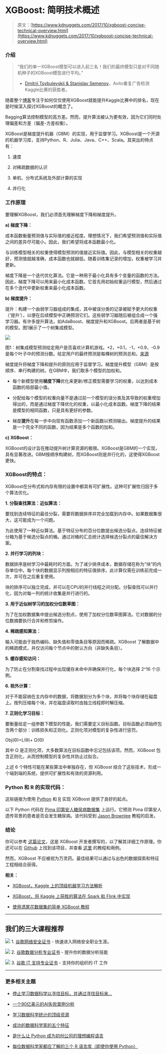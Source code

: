 # XGBoost: 简明技术概述

> 原文：[https://www.kdnuggets.com/2017/10/xgboost-concise-technical-overview.html](https://www.kdnuggets.com/2017/10/xgboost-concise-technical-overview.html)

### 介绍

> “我们的单一XGBoost模型可以进入前三名！我们的最终模型只是对不同随机种子的XGBoost模型进行平均。”
> 
> - [Dmitrii Tsybulevskii & Stanislav Semenov](https://blog.kaggle.com/2016/08/24/avito-duplicate-ads-detection-winners-interview-1st-place-team-devil-team-stanislav-dmitrii/)，Avito重复广告检测Kaggle比赛的获胜者。

随着整个[博客](https://blog.kaggle.com/tag/xgboost/)专注于如何仅仅使用XGBoost就能提升Kaggle比赛中的排名，现在是时候深入探讨XGBoost的概念了。

Bagging算法控制模型的高方差。然而，提升算法被认为更有效，因为它们同时处理偏差和方差（偏差-方差权衡）。

XGBoost是梯度提升机器（GBM）的实现，用于监督学习。XGBoost是一个开源的机器学习库，支持Python、R、Julia、Java、C++、Scala。其突出的特点有：

1.  速度

1.  对稀疏数据的认识

1.  单机、分布式系统及外部计算的实现

1.  并行化

### 工作原理

要理解XGBoost，我们必须首先理解梯度下降和梯度提升。

**a) 梯度下降：**

成本函数衡量预测值与实际值的接近程度。理想情况下，我们希望预测值和实际值之间的差异尽可能小。因此，我们希望将成本函数最小化。

与训练模型相关的权重使得模型预测的值接近实际值。因此，与模型相关的权重越好，预测值就越准确，成本函数也就越低。随着训练集记录的增加，权重被学习并更新。

梯度下降是一个迭代优化算法。它是一种用于最小化具有多个变量的函数的方法。因此，梯度下降可以用来最小化成本函数。它首先用初始权重运行模型，然后通过在多个迭代中更新权重来最小化成本函数。

**b) 梯度提升：**

提升：构建一个由弱学习器组成的集成，其中被误分类的记录被赋予更大的权重（‘提升’），以便在后续模型中正确预测它们。这些弱学习器随后被组合成一个强学习器。有许多提升算法，如AdaBoost、梯度提升和XGBoost。后两者是基于树的模型。图1展示了一个树集成模型。

![](../Images/35b6f55e2b5953ff94ee568f744b4efb.png)

图1：树集成模型预测给定用户是否喜欢计算机游戏。+2，+0.1，-1，+0.9，-0.9是每个叶子中的预测分数。给定用户的最终预测是每棵树的预测总和。[来源](http://xgboost.readthedocs.io/en/latest/model.html)

梯度提升将梯度下降和提升的原则应用于监督学习。梯度提升模型（GBM）是按顺序、串行构建的树。在GBM中，我们取多个模型的加权和。

+   每个新模型使用**梯度下降**优化来更新/修正模型需要学习的权重，以达到成本函数的局部最小值。

+   分配给每个模型的权重向量不是通过前一个模型的误分类及其导致的权重增加得出的，而是通过梯度下降优化的权重，以最小化成本函数。梯度下降的结果是模型的相同函数，只是具有更好的参数。

+   梯度**提升**在每一步中向现有函数添加一个新函数以预测输出。梯度提升的结果是一个完全不同的函数，因为结果是多个函数的加和。

**c) XGBoost：**

XGBoost的设计旨在推动提升树计算资源的极限。XGBoost是GBM的一个实现，具有显著改进。GBM按顺序构建树，而XGBoost则是并行化的，这使得XGBoost更快。

### XGBoost的特点：

XGBoost在分布式和内存有限的设置中都具有可扩展性。这种可扩展性归因于多个算法优化。

**1. 分裂查找算法：近似算法：**

要找到连续特征的最佳分裂，需要将数据排序并完全加载到内存中。如果数据集很大，这可能成为一个问题。

为此使用了一种近似算法。基于特征分布的百分位数提出候选分裂点。连续特征被分箱为基于候选分裂点的桶。通过对桶的汇总统计选择候选分裂点的最佳解决方案。

**2. 并行学习的列块：**

数据排序是树学习中最耗时的方面。为了减少排序成本，数据存储在称为“块”的内存单位中。每个块的数据显示列按相应的特征值排序。此计算仅需在训练前完成一次，并可在之后重复使用。

块的排序可以独立完成，并可以在CPU的并行线程之间分配。分裂查找可以并行化，因为对每一列的统计收集是并行进行的。

**3. 用于近似树学习的加权分位数草图：**

为了在加权数据集中提出候选分割点，使用了加权分位数草图算法。它对数据的分位数摘要执行合并和修剪操作。

**4\. 稀疏感知算法：**

输入可能由于独热编码、缺失值和零值条目等原因而稀疏。XGBoost 了解数据中的稀疏模式，并仅访问每个节点中的默认方向（非缺失条目）。

**5\. 缓存感知访问：**

为了防止在分割查找过程中出现缓存未命中并确保并行化，每个块选择 2^16 个示例。

**6\. 核外计算：**

对于不能容纳在主内存中的数据，将数据划分为多个块，并将每个块存储在磁盘上。按列压缩每个块，并在磁盘读取时由独立线程即时解压缩。

**7\. 正则化学习目标：**

要衡量给定一组参数下模型的性能，我们需要定义目标函数。目标函数必须始终包含两个部分：训练损失和正则化。正则化项对模型的复杂性进行惩罚。

Obj(Θ)=L(θ)+ Ω(Θ)

其中 Ω 是正则化项，大多数算法在目标函数中忘记包括该项。然而，XGBoost 包含正则化，从而控制模型的复杂性并防止过拟合。

上述 6 个特性可能在某些算法中单独存在，但 XGBoost 结合了这些技术，形成一个端到端的系统，提供可扩展性和有效的资源利用。

### Python 和 R 的实现代码：

这些链接为使用 [Python](/2017/03/simple-xgboost-tutorial-iris-dataset.html) 和 [R](https://rpubs.com/mharris/multiclass_xgboost) 实现 XGBoost 提供了良好的起点。

以下 Python 代码在 [Pima 印第安人糖尿病数据集](https://archive.ics.uci.edu/ml/datasets/pima+indians+diabetes) 上运行。它预测 Pima 印第安人遗传背景的患者是否会发生糖尿病。该代码受到 [Jason Brownlee](https://machinelearningmastery.com/start-here/) 教程的启发。

### 结论

你可以参考 [这篇论文](https://arxiv.org/pdf/1603.02754.pdf)，这是 XGBoost 开发者撰写的，以了解其详细工作原理。你还可以在 [Github](https://github.com/dmlc/xgboost) 上找到该项目，并查看 [这里](https://github.com/dmlc/xgboost/tree/master/demo#machine-learning-challenge-winning-solutions) 的教程和用例。

然而，XGBoost 不应被视为万灵药。最佳结果可以通过与出色的数据探索和特征工程相结合获得。

**相关：**

+   [XGBoost，Kaggle 上的顶级机器学习方法解析](/2017/10/xgboost-top-machine-learning-method-kaggle-explained.html?preview=true)

+   [XGBoost，将 Kaggle 上获胜的算法在 Spark 和 Flink 中实现](/2016/03/xgboost-implementing-winningest-kaggle-algorithm-spark-flink.html)

+   [使用鸢尾花数据集的简单 XGBoost 教程](/2017/03/simple-xgboost-tutorial-iris-dataset.html)

* * *

## 我们的三大课程推荐

![](../Images/0244c01ba9267c002ef39d4907e0b8fb.png) 1\. [谷歌网络安全证书](https://www.kdnuggets.com/google-cybersecurity) - 快速进入网络安全职业生涯。

![](../Images/e225c49c3c91745821c8c0368bf04711.png) 2\. [谷歌数据分析专业证书](https://www.kdnuggets.com/google-data-analytics) - 提升你的数据分析技能

![](../Images/0244c01ba9267c002ef39d4907e0b8fb.png) 3\. [谷歌 IT 支持专业证书](https://www.kdnuggets.com/google-itsupport) - 支持你的组织的 IT 工作

* * *

### 更多相关主题

+   [停止学习数据科学以寻找目标，并通过寻找目标来…](https://www.kdnuggets.com/2021/12/stop-learning-data-science-find-purpose.html)

+   [一个90亿美元的AI失败案例分析](https://www.kdnuggets.com/2021/12/9b-ai-failure-examined.html)

+   [学习数据科学统计的顶级资源](https://www.kdnuggets.com/2021/12/springboard-top-resources-learn-data-science-statistics.html)

+   [成功的数据科学家的五个特征](https://www.kdnuggets.com/2021/12/5-characteristics-successful-data-scientist.html)

+   [是什么让 Python 成为初创公司的理想编程语言](https://www.kdnuggets.com/2021/12/makes-python-ideal-programming-language-startups.html)

+   [每位数据科学家都应了解的三个 R 语言库（即使你使用 Python）](https://www.kdnuggets.com/2021/12/three-r-libraries-every-data-scientist-know-even-python.html)
